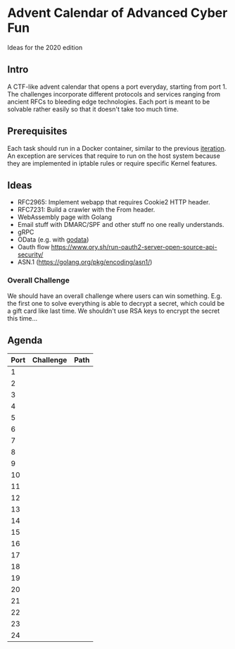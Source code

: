 # Advent Calendar of Advanced Cyber Fun

Ideas for the 2020 edition

## Intro

A CTF-like advent calendar that opens a port everyday, starting from port 1. The challenges incorporate different protocols and services ranging from ancient RFCs to bleeding edge technologies. Each port is meant to be solvable rather easily so that it doesn't take too much time.

## Prerequisites

Each task should run in a Docker container, similar to the previous [iteration](https://github.com/takeshixx/advent-calendar-2018). An exception are services that require to run on the host system because they are implemented in iptable rules or require specific Kernel features.

## Ideas

- RFC2965: Implement webapp that requires Cookie2 HTTP header.
- RFC7231: Build a crawler with the From header.
- WebAssembly page with Golang
- Email stuff with DMARC/SPF and other stuff no one really understands.
- gRPC
- OData (e.g. with [godata](https://github.com/crestonbunch/godata))
- Oauth flow https://www.ory.sh/run-oauth2-server-open-source-api-security/
- ASN.1 (https://golang.org/pkg/encoding/asn1/)

### Overall Challenge

We should have an overall challenge where users can win something. E.g. the first one to solve everything is able to decrypt a secret, which could be a gift card like last time. We shouldn't use RSA keys to encrypt the secret this time...

## Agenda

| Port | Challenge | Path |
| ---- | --------- | ---- |
| 1    | | []()
| 2    | | []()
| 3    | | []()
| 4    | | []()
| 5    | | []()
| 6    | | []()
| 7    | | []()
| 8    | | []()
| 9    | | []()
| 10    | | []()
| 11    | | []()
| 12    | | []()
| 13    | | []()
| 14    | | []()
| 15    | | []()
| 16    | | []()
| 17    | | []()
| 18    | | []()
| 19    | | []()
| 20    | | []()
| 21    | | []()
| 22    | | []()
| 23    | | []()
| 24    | | []()
